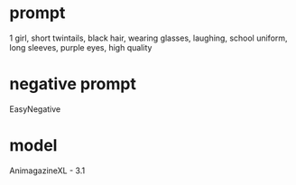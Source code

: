 # prompt
1 girl, short twintails, black hair, wearing glasses, laughing, school uniform, long sleeves, purple eyes, high quality

# negative prompt
EasyNegative

# model
AnimagazineXL - 3.1

